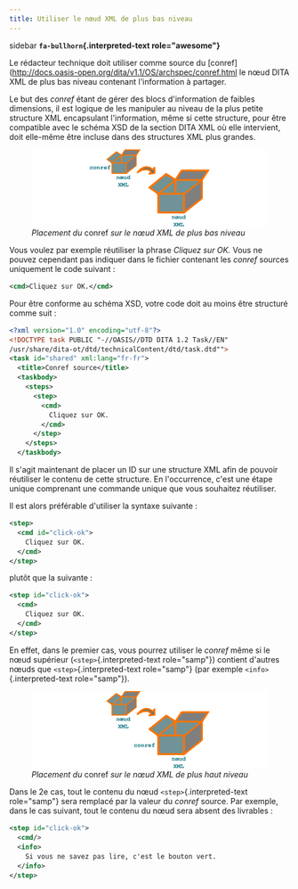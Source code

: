 ```yaml
---
title: Utiliser le nœud XML de plus bas niveau
---
```


 sidebar
**`fa-bullhorn`{.interpreted-text role="awesome"}**

Le rédacteur technique doit utiliser comme source du
\[conref\](<http://docs.oasis-open.org/dita/v1.1/OS/archspec/conref.html>
le nœud DITA XML de plus bas niveau contenant l'information à partager.


Le but des *conref* étant de gérer des blocs d'information de faibles
dimensions, il est logique de les manipuler au niveau de la plus petite
structure XML encapsulant l'information, même si cette structure, pour
être compatible avec le schéma XSD de la section DITA XML où elle
intervient, doit elle-même être incluse dans des structures XML plus
grandes.

<figure>
<img src="graphics/conref-bas-niveau.svg"
alt="graphics/conref-bas-niveau.svg" />
<figcaption><em>Placement du</em> conref <em>sur le nœud XML de plus bas
niveau</em></figcaption>
</figure>

Vous voulez par exemple réutiliser la phrase *Cliquez sur OK.* Vous ne
pouvez cependant pas indiquer dans le fichier contenant les *conref*
sources uniquement le code suivant :

``` xml
<cmd>Cliquez sur OK.</cmd>
```

Pour être conforme au schéma XSD, votre code doit au moins être
structuré comme suit :

``` xml
<?xml version="1.0" encoding="utf-8"?>
<!DOCTYPE task PUBLIC "-//OASIS//DTD DITA 1.2 Task//EN"
/usr/share/dita-ot/dtd/technicalContent/dtd/task.dtd"">
<task id="shared" xml:lang="fr-fr">
  <title>Conref source</title>
  <taskbody>
    <steps>
      <step>
        <cmd>
          Cliquez sur OK.
        </cmd>
      </step>
    </steps>
  </taskbody>
```

Il s'agit maintenant de placer un ID sur une structure XML afin de
pouvoir réutiliser le contenu de cette structure. En l'occurrence,
c'est une étape unique comprenant une commande unique que vous
souhaitez réutiliser.

Il est alors préférable d'utiliser la syntaxe suivante :

``` xml
<step>
  <cmd id="click-ok">
    Cliquez sur OK.
  </cmd>
</step>
```

plutôt que la suivante :

``` xml
<step id="click-ok">
  <cmd>
    Cliquez sur OK.
  </cmd>
</step>
```

En effet, dans le premier cas, vous pourrez utiliser le *conref* même si
le nœud supérieur (`<step>`{.interpreted-text role="samp"}) contient
d'autres nœuds que `<step>`{.interpreted-text role="samp"} (par exemple
`<info>`{.interpreted-text role="samp"}).

<figure>
<img src="graphics/conref-haut-niveau.svg"
alt="graphics/conref-haut-niveau.svg" />
<figcaption><em>Placement du</em> conref <em>sur le nœud XML de plus
haut niveau</em></figcaption>
</figure>

Dans le 2e cas, tout le contenu du nœud `<step>`{.interpreted-text
role="samp"} sera remplacé par la valeur du *conref* source. Par
exemple, dans le cas suivant, tout le contenu du nœud sera absent des
livrables :

``` xml
<step id="click-ok">
  <cmd/>
  <info>
    Si vous ne savez pas lire, c'est le bouton vert.
  </info>
</step>
```
